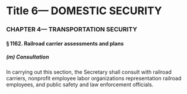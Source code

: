 
# Title 6— DOMESTIC SECURITY
### CHAPTER 4— TRANSPORTATION SECURITY
#### § 1162. Railroad carrier assessments and plans
##### (m) Consultation

In carrying out this section, the Secretary shall consult with railroad carriers, nonprofit employee labor organizations representation railroad employees, and public safety and law enforcement officials.
